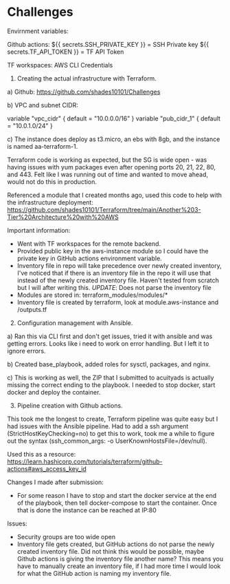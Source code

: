 # Challenges

Envirnment variables:

Github actions:
${{ secrets.SSH_PRIVATE_KEY }} = SSH Private key
${{ secrets.TF_API_TOKEN }} = TF API Token

TF workspaces:
AWS CLI Credentials

1) Creating the actual infrastructure with Terraform.

a) Github: https://github.com/shades10101/Challenges

b) VPC and subnet CIDR:

variable "vpc_cidr" {
default = "10.0.0.0/16"
}
variable "pub_cidr_1" {
default = "10.0.1.0/24"
}

c)
The instance does deploy as t3.micro, an ebs with 8gb, and the instance is named aa-terraform-1.

Terraform code is working as expected, but the SG is wide open - was having issues with yum packages even after opening ports 20, 21, 22, 80, and 443. Felt like I was running out of time and wanted to move ahead, would not do this in production.

Referenced a module that I created months ago, used this code to help with the infrastructure deployment:
https://github.com/shades10101/Terraform/tree/main/Another%203-Tier%20Architecture%20with%20AWS

Important information:
- Went with TF workspaces for the remote backend.
- Provided public key in the aws-instance module so I could have the private key in GitHub actions environment variable.
- Inventory file in repo will take precedence over newly created inventory, I've noticed that if there is an inventory file in the repo it will use that instead of the newly created inventory file. Haven't tested from scratch but I will after writing this. *UPDATE*: Does not parse the inventory file
- Modules are stored in: terraform_modules/modules/*
- Inventory file is created by terraform, look at module.aws-instance and /outputs.tf

2) Configuration management with Ansible.

a) Ran this via CLI first and don't get issues, tried it with ansible and was getting errors. Looks like i need to work on error handling. But I left it to ignore errors.

b) Created base_playbook, added roles for sysctl, packages, and nginx.

c) This is working as well, the ZIP that I submitted to acuityads is actually missing the correct ending to the playbook. I needed to stop docker, start docker and deploy the container.

3) Pipeline creation with Github actions.

This took me the longest to create, Terraform pipeline was quite easy but I had issues with the Ansible pipeline. Had to add a ssh argument (StrictHostKeyChecking=no) to get this to work, took me a while to figure out the syntax (ssh_common_args: -o UserKnownHostsFile=/dev/null).

Used this as a resource: https://learn.hashicorp.com/tutorials/terraform/github-actions#aws_access_key_id

Changes I made after submission:

- For some reason I have to stop and start the docker service at the end of the playbook, then tell docker-compose to start the container. Once that is done the instance can be reached at IP:80

Issues:
- Security groups are too wide open
- Inventory file gets created, but GitHub actions do not parse the newly created inventory file. Did not think this would be possible, maybe Github actions is giving the inventory file another name? This means you have to manually create an inventory file, if I had more time I would look for what the GitHub action is naming my inventory file.